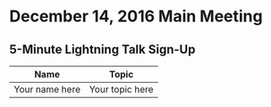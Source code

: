 # December 14, 2016 Main Meeting
## 5-Minute Lightning Talk Sign-Up

Name | Topic
--- | --- 
Your name here | Your topic here